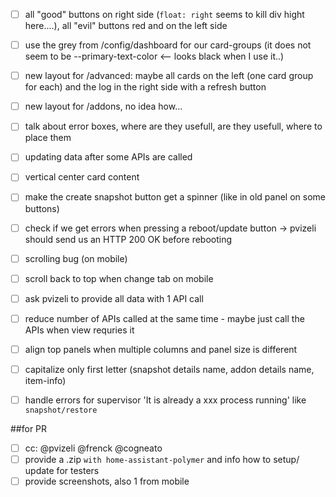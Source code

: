 - [ ] all "good" buttons on right side (`float: right` seems to kill div hight here....), all "evil" buttons red and on the left side
- [ ] use the grey from /config/dashboard for our card-groups (it does not seem to be --primary-text-color <-- looks black when I use it..)
- [ ] new layout for /advanced: maybe all cards on the left (one card group for each) and the log in the right side with a refresh button
- [ ] new layout for /addons, no idea how...
- [ ] talk about error boxes, where are they usefull, are they usefull, where to place them
- [ ] updating data after some APIs are called
- [ ] vertical center card content
- [ ] make the create snapshot button get a spinner (like in old panel on some buttons)
- [ ] check if we get errors when pressing a reboot/update button -> pvizeli should send us an HTTP 200 OK before rebooting
- [ ] scrolling bug (on mobile)
- [ ] scroll back to top when change tab on mobile
- [ ] ask pvizeli to provide all data with 1 API call
- [ ] reduce number of APIs called at the same time - maybe just call the APIs when view requries it
- [ ] align top panels when multiple columns and panel size is different
- [ ] capitalize only first letter (snapshot details name, addon details name, item-info)
- [ ] handle errors for supervisor 'It is already a xxx process running' like `snapshot/restore`


##for PR
- [ ] cc: @pvizeli @frenck @cogneato
- [ ] provide a .zip `with home-assistant-polymer` and info how to setup/ update for testers
- [ ] provide screenshots, also 1 from mobile